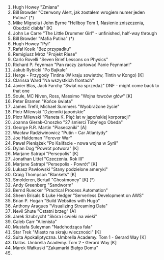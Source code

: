 1. Hugh Howey "Zmiana"
2. Bill Browder "Czerwony Alert, jak zostałem wrogiem numer jeden Putina" (*)
3. Mike Mignola i John Byrne "Hellboy Tom 1, Nasienie zniszczenia, Obudzić diabła" [K]
4. John Le Carre "The Little Drummer Girl" - unfinished, half-way through
5. Bill Browder "Mafia Putina" (*)
6. Hugh Howey "Pył"
7. Rafał Kosik "Bez przypadku"
8. Remigiusz Mróz "Projekt Riese"
9. Carlo Rovelli "Seven Brief Lessons on Physics"
10. Richard P. Feynman "Pan raczy żartować  Panie Feynman!"
11. Jakub Rybicki "Po Bajkale"
12. Herge - Przygody Tintina (W kraju sowietów, Tintin w Kongo) [K]
13. Clarissa Ward "Na wszystkich frontach"
14. Javier Blas, Jack Farchy "Swiat na sprzedaż" DNF - might come back to that one
15. Soule, MC Niven, Ross, Massimo "Wojna łowców głów" [K]
16. Peter Bramen "Końce świata"
17. James Trefil, Michael Summers "Wyobrażone życie"
18. Piotr Milewski "Dzienniki japońskie"
19. Piotr Milewski "Planeta K. Pięć lat w japońskiej korporacji"
20. Joanna Gierak-Onoszko "27 śmierci Toby'ego Obeda"
21. George R.R. Martin "Piaseczniki" [A]
22. Wacław Radziwinowicz "Putin - Car Atlantydy"
23. Joe Haldeman "Forever War"
24. Paweł Pieniążek "Po Kalifacie - nowa wojna w Syrii"
25. Dylan Dog "Powrót potwora" [K]
26. Marjane Satrapi "Persepolis" [K]
27. Jonathan Littel "Czeczenia. Rok III"
28. Marjane Satrapi "Persepolis - Powrót" [K]
29. Lukasz Pawłowski "Stany podzielone ameryki"
30. Craig Thompson "Blankets" [K]
31. Smolderen, Bertail "Ghostmoney" [K] (*)
32. Andy Greenberg "Sandworm"
33. Bernd Ruecker "Practical Process Automation"
34. Sheen Brisals & Luke Hedger "Serverless Development on AWS"
35. Brian P. Hogan "Build Websites with Hugo"
36. Anthony Aragues "Visualizing Streaming Data"
37. Nevil Shute "Ostatni brzeg" [A]
38. Jarek Szubrycht "Skóra i ćwieki na wieki"
39. Caleb Carr "Alienista"
40. Mustafa Suleyman "Nadchodząca fala"
41. Star Trek "Miasto na skraju wieczności" [K]
42. Suita Apokaliptyczna. Umbrella Academy. Tom 1 - Gerard Way [K]
43. Dallas. Umbrella Academy. Tom 2 - Gerard Way [K]
44. Marek Wałkuski "Zakamarki Białgo Domu"
45. 
